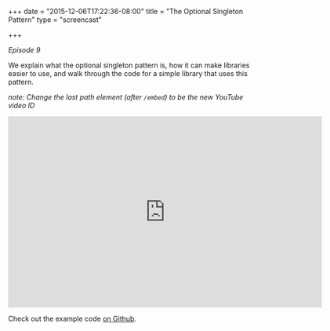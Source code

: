 +++
date = "2015-12-06T17:22:36-08:00"
title = "The Optional Singleton Pattern"
type = "screencast"

+++

_Episode 9_

We explain what the optional singleton pattern is, how it can make libraries easier to use, and walk through the code for a simple library that uses this pattern.
<!--more-->

_note: Change the last path element (after `/embed`) to be the new YouTube video ID_

<iframe
  class="ytplayer"
  type="text/html"
  width="640"
  height="390"
  src="http://www.youtube.com/embed/QvWUCYwmExE?autoplay=0&origin=http://example.com"
  frameborder="0"
></iframe>

Check out the example code [on Github](https://github.com/arschles/go-in-5-minutes/tree/master/episode9).
